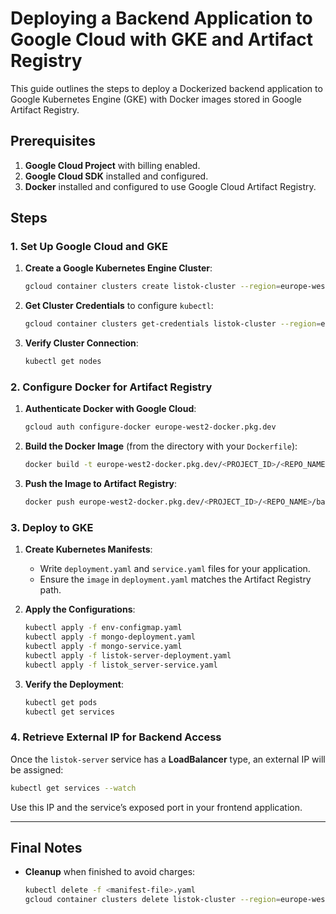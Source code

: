 
# Deploying a Backend Application to Google Cloud with GKE and Artifact Registry

This guide outlines the steps to deploy a Dockerized backend application to Google Kubernetes Engine (GKE) with Docker images stored in Google Artifact Registry.

## Prerequisites

1. **Google Cloud Project** with billing enabled.
2. **Google Cloud SDK** installed and configured.
3. **Docker** installed and configured to use Google Cloud Artifact Registry.

## Steps

### 1. Set Up Google Cloud and GKE

1. **Create a Google Kubernetes Engine Cluster**:

   ```bash
   gcloud container clusters create listok-cluster --region=europe-west1 --enable-autopilot
   ```

2. **Get Cluster Credentials** to configure `kubectl`:

   ```bash
   gcloud container clusters get-credentials listok-cluster --region=europe-west1
   ```

3. **Verify Cluster Connection**:

   ```bash
   kubectl get nodes
   ```

### 2. Configure Docker for Artifact Registry

1. **Authenticate Docker with Google Cloud**:

   ```bash
   gcloud auth configure-docker europe-west2-docker.pkg.dev
   ```

2. **Build the Docker Image** (from the directory with your `Dockerfile`):

   ```bash
   docker build -t europe-west2-docker.pkg.dev/<PROJECT_ID>/<REPO_NAME>/backend:latest .
   ```

3. **Push the Image to Artifact Registry**:

   ```bash
   docker push europe-west2-docker.pkg.dev/<PROJECT_ID>/<REPO_NAME>/backend:latest
   ```

### 3. Deploy to GKE

1. **Create Kubernetes Manifests**:
   - Write `deployment.yaml` and `service.yaml` files for your application.
   - Ensure the `image` in `deployment.yaml` matches the Artifact Registry path.

2. **Apply the Configurations**:

   ```bash
   kubectl apply -f env-configmap.yaml
   kubectl apply -f mongo-deployment.yaml
   kubectl apply -f mongo-service.yaml
   kubectl apply -f listok-server-deployment.yaml
   kubectl apply -f listok_server-service.yaml
   ```

3. **Verify the Deployment**:

   ```bash
   kubectl get pods
   kubectl get services
   ```

### 4. Retrieve External IP for Backend Access

Once the `listok-server` service has a **LoadBalancer** type, an external IP will be assigned:

```bash
kubectl get services --watch
```

Use this IP and the service’s exposed port in your frontend application.

---

## Final Notes

- **Cleanup** when finished to avoid charges:

  ```bash
  kubectl delete -f <manifest-file>.yaml
  gcloud container clusters delete listok-cluster --region=europe-west1
  ```

